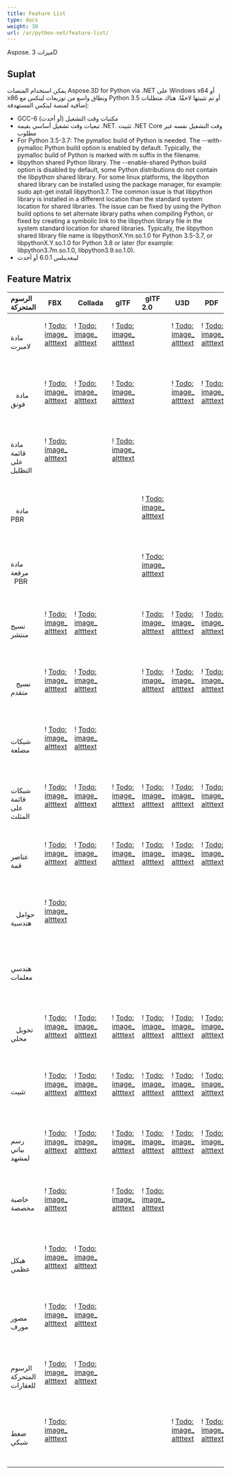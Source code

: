 ```yaml
---
title: Feature List
type: docs
weight: 30
url: /ar/python-net/feature-list/
---
```

Aspose. ميزات 3D


##  **Suplat**

يمكن استخدام المنصات Aspose.3D for Python via .NET على Windows x64 أو x86 ونطاق واسع من توزيعات لينكس مع Python 3.5 أو تم تثبيتها لاحقًا. هناك متطلبات إضافية لمنصة لينكس المستهدفة:
- GCC-6 مكتبات وقت التشغيل (أو أحدث)
- تبعيات وقت تشغيل أساسي بقيمة .NET. تثبيت .NET Core وقت التشغيل نفسه غير مطلوب
- For Python 3.5-3.7: The pymalloc build of Python is needed. The --with-pymalloc Python build option is enabled by default. Typically, the pymalloc build of Python is marked with m suffix in the filename.
- libpython shared Python library. The --enable-shared Python build option is disabled by default, some Python distributions do not contain the libpython shared library. For some linux platforms, the libpython shared library can be installed using the package manager, for example: sudo apt-get install libpython3.7. The common issue is that libpython library is installed in a different location than the standard system location for shared libraries. The issue can be fixed by using the Python build options to set alternate library paths when compiling Python, or fixed by creating a symbolic link to the libpython library file in the system standard location for shared libraries. Typically, the libpython shared library file name is libpythonX.Ym.so.1.0 for Python 3.5-3.7, or libpythonX.Y.so.1.0 for Python 3.8 or later (for example: libpython3.7m.so.1.0, libpython3.9.so.1.0).
- ليبغديبلس 6.0.1 أو أحدث


##  **Feature Matrix**

|**الرسوم المتحركة** |` `FBX |` `Collada |` `glTF |` `glTF 2.0 |` `U3D |` `PDF |` `STL |` `OBJ |` `PLY |` `3DS |` `ASE |` `X|` `3MF |` `RVM |` `Draco |
| :- | :- | :- | :- | :- | :- | :- | :- | :- | :- | :- | :- | :- | :- | :- | :- |
|مادة لامبرت ` `|<p>! [Todo: image_ altttext](accept.png)</p><p> </p>|<p>! [Todo: image_ altttext](accept.png)</p><p> </p>|<p>! [Todo: image_ altttext](accept.png)</p><p> </p>| |<p>! [Todo: image_ altttext](accept.png)</p><p> </p>|<p>! [Todo: image_ altttext](accept.png)</p><p> </p>| |<p>! [Todo: image_ altttext](accept.png)</p><p> </p>| |<p>! [Todo: image_ altttext](accept.png)</p><p> </p>|<p>! [Todo: image_ altttext](accept.png)</p><p> </p>|<p>! [Todo: image_ altttext](accept.png)</p><p> </p>| | | |
|` ` مادة فونق|<p>! [Todo: image_ altttext](accept.png)</p><p> </p>|<p>! [Todo: image_ altttext](accept.png)</p><p> </p>|<p>! [Todo: image_ altttext](accept.png)</p><p> </p>| |<p>! [Todo: image_ altttext](accept.png)</p><p> </p>|<p>! [Todo: image_ altttext](accept.png)</p><p> </p>| |<p>! [Todo: image_ altttext](accept.png)</p><p> </p>| | |<p>! [Todo: image_ altttext](accept.png)</p><p> </p>|<p>! [Todo: image_ altttext](accept.png)</p><p> </p>| | | |
|مادة قائمة على التظليل ` `|<p>! [Todo: image_ altttext](accept.png)</p><p> </p>| |<p>! [Todo: image_ altttext](accept.png)</p><p> </p>| | | | | | | | | | | | |
|` ` مادة PBR| | | |<p>! [Todo: image_ altttext](accept.png)</p><p> </p>| | | | | | | | | | | |
|مادة مرقعة ` `PBR| | | |<p>! [Todo: image_ altttext](accept.png)</p><p> </p>| | | | | | | | | | | |
|نسيج منتشر ` `|<p>! [Todo: image_ altttext](accept.png)</p><p> </p>|<p>! [Todo: image_ altttext](accept.png)</p><p> </p>| |<p>! [Todo: image_ altttext](accept.png)</p><p> </p>|<p>! [Todo: image_ altttext](accept.png)</p><p> </p>|<p>! [Todo: image_ altttext](accept.png)</p><p> </p>| |<p>! [Todo: image_ altttext](accept.png)</p><p> </p>| |<p>! [Todo: image_ altttext](accept.png)</p><p> </p>|<p>! [Todo: image_ altttext](accept.png)</p><p> </p>|<p>! [Todo: image_ altttext](accept.png)</p><p> </p>|<p>! [Todo: image_ altttext](accept.png)</p><p> </p>| | |
|` ` نسيج متقدم|<p>! [Todo: image_ altttext](accept.png)</p><p> </p>|<p>! [Todo: image_ altttext](accept.png)</p><p> </p>| |<p>! [Todo: image_ altttext](accept.png)</p><p> </p>|<p>! [Todo: image_ altttext](accept.png)</p><p> </p>|<p>! [Todo: image_ altttext](accept.png)</p><p> </p>| |<p>! [Todo: image_ altttext](accept.png)</p><p> </p>| | | | | | | |
|شبكات مضلعة ` `|<p>! [Todo: image_ altttext](accept.png)</p><p> </p>|<p>! [Todo: image_ altttext](accept.png)</p><p> </p>| | | | | |<p>! [Todo: image_ altttext](accept.png)</p><p> </p>| | | | | |<p>! [Todo: image_ altttext](accept.png)</p><p> </p>| |
|شبكات قائمة على المثلث ` `|<p>! [Todo: image_ altttext](accept.png)</p><p> </p>|<p>! [Todo: image_ altttext](accept.png)</p><p> </p>|<p>! [Todo: image_ altttext](accept.png)</p><p> </p>|<p>! [Todo: image_ altttext](accept.png)</p><p> </p>|<p>! [Todo: image_ altttext](accept.png)</p><p> </p>|<p>! [Todo: image_ altttext](accept.png)</p><p> </p>|<p>! [Todo: image_ altttext](accept.png)</p><p> </p>|<p>! [Todo: image_ altttext](accept.png)</p><p> </p>|<p>! [Todo: image_ altttext](accept.png)</p><p> </p>|<p>! [Todo: image_ altttext](accept.png)</p><p> </p>|<p>! [Todo: image_ altttext](accept.png)</p><p> </p>|<p>! [Todo: image_ altttext](accept.png)</p><p> </p>|<p>! [Todo: image_ altttext](accept.png)</p><p> </p>|<p>! [Todo: image_ altttext](accept.png)</p><p> </p>|<p>! [Todo: image_ altttext](accept.png)</p><p> </p>|
|عناصر قمة ` `|<p>! [Todo: image_ altttext](accept.png)</p><p> </p>|<p>! [Todo: image_ altttext](accept.png)</p><p> </p>|<p>! [Todo: image_ altttext](accept.png)</p><p> </p>|<p>! [Todo: image_ altttext](accept.png)</p><p> </p>|<p>! [Todo: image_ altttext](accept.png)</p><p> </p>|<p>! [Todo: image_ altttext](accept.png)</p><p> </p>| |<p>! [Todo: image_ altttext](accept.png)</p><p> </p>|<p>! [Todo: image_ altttext](accept.png)</p><p> </p>|<p>! [Todo: image_ altttext](accept.png)</p><p> </p>|<p>! [Todo: image_ altttext](accept.png)</p><p> </p>|<p>! [Todo: image_ altttext](accept.png)</p><p> </p>| | |<p>! [Todo: image_ altttext](accept.png)</p><p> </p>|
|` ` حوامل هندسية|<p>! [Todo: image_ altttext](accept.png)</p><p> </p>| | | | | | | | | | | | | | |
|هندسي معلمات ` `| | | | | | | | | | | | | |<p>! [Todo: image_ altttext](accept.png)</p><p> </p>| |
|` ` تحويل محلي|<p>! [Todo: image_ altttext](accept.png)</p><p> </p>|<p>! [Todo: image_ altttext](accept.png)</p><p> </p>|<p>! [Todo: image_ altttext](accept.png)</p><p> </p>|<p>! [Todo: image_ altttext](accept.png)</p><p> </p>|<p>! [Todo: image_ altttext](accept.png)</p><p> </p>|<p>! [Todo: image_ altttext](accept.png)</p><p> </p>| | | |<p>! [Todo: image_ altttext](accept.png)</p><p> </p>|<p>! [Todo: image_ altttext](accept.png)</p><p> </p>|<p>! [Todo: image_ altttext](accept.png)</p><p> </p>| |<p>! [Todo: image_ altttext](accept.png)</p><p> </p>| |
|تثبيت ` `|<p>! [Todo: image_ altttext](accept.png)</p><p> </p>|<p>! [Todo: image_ altttext](accept.png)</p><p> </p>|<p>! [Todo: image_ altttext](accept.png)</p><p> </p>|<p>! [Todo: image_ altttext](accept.png)</p><p> </p>|<p>! [Todo: image_ altttext](accept.png)</p><p> </p>|<p>! [Todo: image_ altttext](accept.png)</p><p> </p>| | | | | | | | | |
|رسم بياني لمشهد ` `|<p>! [Todo: image_ altttext](accept.png)</p><p> </p>|<p>! [Todo: image_ altttext](accept.png)</p><p> </p>|<p>! [Todo: image_ altttext](accept.png)</p><p> </p>|<p>! [Todo: image_ altttext](accept.png)</p><p> </p>|<p>! [Todo: image_ altttext](accept.png)</p><p> </p>|<p>! [Todo: image_ altttext](accept.png)</p><p> </p>| | | |<p>! [Todo: image_ altttext](accept.png)</p><p> </p>| |<p>! [Todo: image_ altttext](accept.png)</p><p> </p>| |<p>! [Todo: image_ altttext](accept.png)</p><p> </p>| |
|خاصية مخصصة ` `|<p>! [Todo: image_ altttext](accept.png)</p><p> </p>| |<p>! [Todo: image_ altttext](accept.png)</p><p> </p>|<p>! [Todo: image_ altttext](accept.png)</p><p> </p>| | | | | | | | | | | |
|هيكل عظمي ` `|<p>! [Todo: image_ altttext](accept.png)</p><p> </p>|<p>! [Todo: image_ altttext](accept.png)</p><p> </p>| | | | | | | | | | | | | |
|مصور مورف ` `|<p>! [Todo: image_ altttext](accept.png)</p><p> </p>|<p>! [Todo: image_ altttext](accept.png)</p><p> </p>| | | | | | | | | | | | | |
|الرسوم المتحركة للعقارات ` `|<p>! [Todo: image_ altttext](accept.png)</p><p> </p>|<p>! [Todo: image_ altttext](accept.png)</p><p> </p>| | | | | | | | | | | | | |
|ضغط شبكي ` `|<p>! [Todo: image_ altttext](accept.png)</p><p> </p>| | | |<p>! [Todo: image_ altttext](accept.png)</p><p> </p>|<p>! [Todo: image_ altttext](accept.png)</p><p> </p>| | | | | | |<p>! [Todo: image_ altttext](accept.png)</p><p> </p>| |<p>! [Todo: image_ altttext](accept.png)</p><p> </p>|


